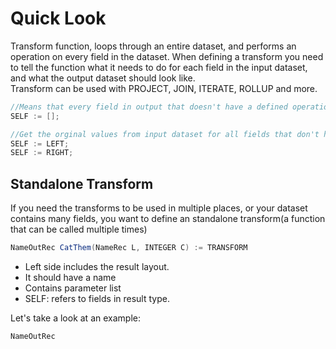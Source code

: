 # Quick Look

Transform function, loops through an entire dataset, and performs an operation on every field in the dataset.
When defining a transform you need to tell the function what it needs to do for each field in the input dataset, and what the output dataset should look like.\
Transform can be used with PROJECT, JOIN, ITERATE, ROLLUP and more.

```java
//Means that every field in output that doesn't have a defined operationed should be set to blank.
SELF := [];

//Get the orginal values from input dataset for all fields that don't have an operation defined.
SELF := LEFT;
SELF := RIGHT;
```
## Standalone Transform
If you need the transforms to be used in multiple places, or your dataset contains many fields, you want to define an standalone transform(a function that can be called multiple times)

```java
NameOutRec CatThem(NameRec L, INTEGER C) := TRANSFORM
```
* Left side includes the result layout.
* It should have a name
* Contains parameter list
* SELF: refers to fields in result type.

Let's take a look at an example:

```java
NameOutRec
```